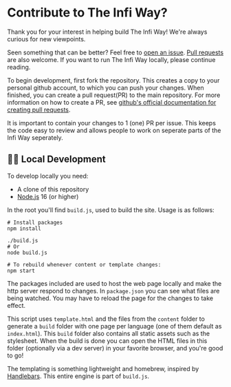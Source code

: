 # Contribute to The Infi Way?

Thank you for your interest in helping build The Infi Way!
We're always curious for new viewpoints.

Seen something that can be better?
Feel free to [open an issue](https://github.com/infi-nl/the-infi-way/issues/new).
[Pull requests](https://github.com/infi-nl/the-infi-way/pulls) are also welcome.
If you want to run The Infi Way locally, please continue reading.

To begin development, first fork the repository. This creates a copy to your personal github account, to which you can push your changes. When finished, you can create a pull request(PR) to the main repository.
For more information on how to create a PR, see [github's official documentation for creating pull requests](https://docs.github.com/en/pull-requests/collaborating-with-pull-requests/proposing-changes-to-your-work-with-pull-requests/creating-a-pull-request-from-a-fork).

It is important to contain your changes to 1 (one) PR per issue. This keeps the code easy to review and allows people to work on seperate parts of the Infi Way seperately.

## 🧑‍💻 Local Development

To develop locally you need:

- A clone of this repository
- [Node.js](https://nodejs.org) 16 (or higher)

In the root you'll find `build.js`, used to build the site.
Usage is as follows:

```shell
# Install packages
npm install

./build.js
# Or
node build.js

# To rebuild whenever content or template changes:
npm start
```
The packages included are used to host the web page locally and make the http server respond to changes. In `package.json` you can see what files are being watched. You may have to reload the page for the changes to take effect.

This script uses `template.html` and the files from the `content` folder to generate a `build` folder with one page per language (one of them default as `index.html`).
This `build` folder also contains all static assets such as the stylesheet.
When the build is done you can open the HTML files in this folder (optionally via a dev server) in your favorite browser, and you're good to go!

The templating is something lightweight and homebrew, inspired by [Handlebars](https://handlebarsjs.com).
This entire engine is part of `build.js`.


